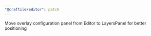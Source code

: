 ```yaml
---
"@craftile/editor": patch
---
```


Move overlay configuration panel from Editor to LayersPanel for better positioning
